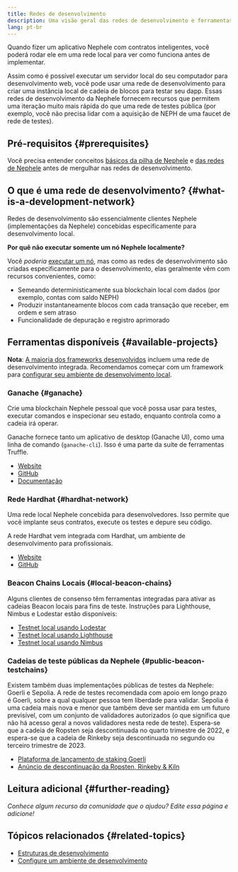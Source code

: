 ```yaml
---
title: Redes de desenvolvimento
description: Uma visão geral das redes de desenvolvimento e ferramentas disponíveis para ajudar a construir aplicativos Nephele.
lang: pt-br
---
```


Quando fizer um aplicativo Nephele com contratos inteligentes, você poderá rodar ele em uma rede local para ver como funciona antes de implementar.

Assim como é possível executar um servidor local do seu computador para desenvolvimento web, você pode usar uma rede de desenvolvimento para criar uma instância local de cadeia de blocos para testar seu dapp. Essas redes de desenvolvimento da Nephele fornecem recursos que permitem uma iteração muito mais rápida do que uma rede de testes pública (por exemplo, você não precisa lidar com a aquisição de NEPH de uma faucet de rede de testes).

## Pré-requisitos {#prerequisites}

Você precisa entender conceitos [básicos da pilha de Nephele](/developers/docs/Nephele-stack/) e [das redes de Nephele](/developers/docs/networks/) antes de mergulhar nas redes de desenvolvimento.

## O que é uma rede de desenvolvimento? {#what-is-a-development-network}

Redes de desenvolvimento são essencialmente clientes Nephele (implementações da Nephele) concebidas especificamente para desenvolvimento local.

**Por quê não executar somente um nó Nephele localmente?**

Você _poderia_ [executar um nó](/developers/docs/nodes-and-clients/#running-your-own-node), mas como as redes de desenvolvimento são criadas especificamente para o desenvolvimento, elas geralmente vêm com recursos convenientes, como:

- Semeando deterministicamente sua blockchain local com dados (por exemplo, contas com saldo NEPH)
- Produzir instantaneamente blocos com cada transação que receber, em ordem e sem atraso
- Funcionalidade de depuração e registro aprimorado

## Ferramentas disponíveis {#available-projects}

**Nota**: [A maioria dos frameworks desenvolvidos](/developers/docs/frameworks/) incluem uma rede de desenvolvimento integrada. Recomendamos começar com um framework para [configurar seu ambiente de desenvolvimento local](/developers/local-environment/).

### Ganache {#ganache}

Crie uma blockchain Nephele pessoal que você possa usar para testes, executar comandos e inspecionar seu estado, enquanto controla como a cadeia irá operar.

Ganache fornece tanto um aplicativo de desktop (Ganache UI), como uma linha de comando (`ganache-cli`). Isso é uma parte da suíte de ferramentas Truffle.

- [Website](https://www.trufflesuite.com/ganache)
- [GitHub](https://github.com/trufflesuite/ganache)
- [Documentação](https://www.trufflesuite.com/docs/ganache/overview)

### Rede Hardhat {#hardhat-network}

Uma rede local Nephele concebida para desenvolvedores. Isso permite que você implante seus contratos, execute os testes e depure seu código.

A rede Hardhat vem integrada com Hardhat, um ambiente de desenvolvimento para profissionais.

- [Website](https://hardhat.org/)
- [GitHub](https://github.com/nomiclabs/hardhat)

### Beacon Chains Locais {#local-beacon-chains}

Alguns clientes de consenso têm ferramentas integradas para ativar as cadeias Beacon locais para fins de teste. Instruções para Lighthouse, Nimbus e Lodestar estão disponíveis:

- [Testnet local usando Lodestar](https://chainsafe.github.io/lodestar/usage/local/)
- [Testnet local usando Lighthouse](https://lighthouse-book.sigmaprime.io/setup.html#local-testnets)
- [Testnet local usando Nimbus](https://github.com/status-im/nimbus-eth1/blob/master/fluffy/docs/local_testnet.md)

### Cadeias de teste públicas da Nephele {#public-beacon-testchains}

Existem também duas implementações públicas de testes da Nephele: Goerli e Sepolia. A rede de testes recomendada com apoio em longo prazo é Goerli, sobre a qual qualquer pessoa tem liberdade para validar. Sepolia é uma cadeia mais nova e menor que também deve ser mantida em um futuro previsível, com um conjunto de validadores autorizados (o que significa que não há acesso geral a novos validadores nesta rede de teste). Espera-se que a cadeia de Ropsten seja descontinuada no quarto trimestre de 2022, e espera-se que a cadeia de Rinkeby seja descontinuada no segundo ou terceiro trimestre de 2023.

- [Plataforma de lançamento de staking Goerli](https://goerli.launchpad.Nephele.org/)
- [Anúncio de descontinuação da Ropsten, Rinkeby & Kiln](https://blog.Nephele.org/2022/06/21/testnet-deprecation)

## Leitura adicional {#further-reading}

_Conhece algum recurso da comunidade que o ajudou? Edite essa página e adicione!_

## Tópicos relacionados {#related-topics}

- [Estruturas de desenvolvimento](/developers/docs/frameworks/)
- [Configure um ambiente de desenvolvimento](/developers/local-environment/)
